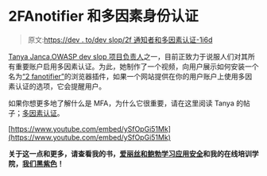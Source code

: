 # 2FAnotifier 和多因素身份认证

> 原文:[https://dev . to/dev slop/2f 通知者和多因素认证-1i6d](https://dev.to/devslop/2fanotifier-and-multi-factor-authentication-1i6d)

[Tanya Janca](https://dev.to/shehackspurple),[OWASP dev slop 项目负责人](https://twitter.com/Owasp_DevSlop)之一，目前正致力于说服人们对其所有重要账户启用多因素认证。为此，她制作了一个视频，向用户展示如何安装一个名为[“2 fanotifier”](https://addons.mozilla.org/en-US/firefox/addon/2fa-notifier/)的浏览器插件，如果一个网站提供在你的用户账户上使用多因素认证的选项，它会提醒用户。

如果你想更多地了解什么是 MFA，为什么它很重要，请在这里阅读 Tanya 的帖子；[多因素认证](https://aka.ms/MFAally)。

[https://www.youtube.com/embed/ySfOpGi51Mk](https://www.youtube.com/embed/ySfOpGi51Mk)

**关于这一点和更多，请查看我的书，[爱丽丝和鲍勃学习应用安全](https://aliceandboblearn.com/)和我的在线培训学院，[我们黑紫色](https://academy.wehackpurple.com)！**